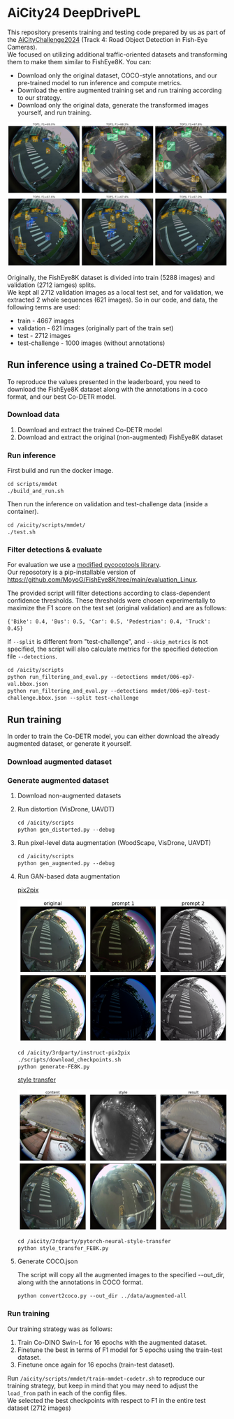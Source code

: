 # AiCity24 DeepDrivePL

This repository presents training and testing code prepared by us as part of the [AiCityChallenge2024](https://www.aicitychallenge.org) (Track 4: Road Object Detection in Fish-Eye Cameras). \
We focused on utilizing additional traffic-oriented datasets and transforming them to make them similar to FishEye8K. You can:
- Download only the original dataset, COCO-style annotations, and our pre-trained model to run inference and compute metrics.
- Download the entire augmented training set and run training according to our strategy.
- Download only the original data, generate the transformed images yourself, and run training.
  
 ![TOP6](images/res-val-TOP-6.png)

Originally, the FishEye8K dataset is divided into train (5288 images) and validation (2712 iamges) splits.\
We kept all 2712 validation images as a local test set, and for validation, we extracted 2 whole sequences (621 images).
So in our code, and data, the following terms are used: 
- train - 4667 images
- validation - 621 images (originally part of the train set)
- test - 2712 images
- test-challenge - 1000 images (without annotations)

  
## Run inference using a trained Co-DETR model

To reproduce the values presented in the leaderboard, you need to download the FishEye8K dataset along with the annotations in a coco format, and our best Co-DETR model.

### Download data

1. Download and extract the trained Co-DETR model
2. Download and extract the original (non-augmented) FishEye8K dataset

### Run inference

First build and run the docker image.
```
cd scripts/mmdet
./build_and_run.sh
```
Then run the inference on validation and test-challenge data (inside a container). 
```
cd /aicity/scripts/mmdet/
./test.sh
```

### Filter detections & evaluate

For evaluation we use a [modified pycocotools library](https://github.com/deepdrivepl/FE8K-eval).\
Our reposotory is a pip-installable version of https://github.com/MoyoG/FishEye8K/tree/main/evaluation_Linux.

The provided script will filter detections according to class-dependent confidence thresholds. These thresholds were chosen experimentally to maximize the F1 score on the test set (original validation) and are as follows: 
```
{'Bike': 0.4, 'Bus': 0.5, 'Car': 0.5, 'Pedestrian': 0.4, 'Truck': 0.45}
```
If `--split` is different from "test-challenge", and `--skip_metrics` is not specified, the script will also calculate metrics for the specified detection file `--detections`.

```
cd /aicity/scripts
python run_filtering_and_eval.py --detections mmdet/006-ep7-val.bbox.json
python run_filtering_and_eval.py --detections mmdet/006-ep7-test-challenge.bbox.json --split test-challenge
```


## Run training

In order to train the Co-DETR model, you can either download the already augmented dataset, or generate it yourself.

### Download augmented dataset

### Generate augmented dataset

1. Download non-augmented datasets
2. Run distortion (VisDrone, UAVDT)
   ```
   cd /aicity/scripts
   python gen_distorted.py --debug
   ```
4. Run pixel-level data augmentation (WoodScape, VisDrone, UAVDT)
   ```
   cd /aicity/scripts
   python gen_augmented.py --debug
   ```
5. Run GAN-based data augmentation


   [pix2pix](https://github.com/timothybrooks/instruct-pix2pix)
   
   ![pix2pix](images/train-aug-FE8K-pix2pix-v2.png)
   
   ```
   cd /aicity/3rdparty/instruct-pix2pix
   ./scripts/download_checkpoints.sh
   python generate-FE8K.py
   ```

   [style transfer](https://github.com/gordicaleksa/pytorch-neural-style-transfer)
   
   ![style transfer](images/train-aug-FE8K.png)
   
   ```
   cd /aicity/3rdparty/pytorch-neural-style-transfer
   python style_transfer_FE8K.py
   ```
   
3. Generate COCO.json

   The script will copy all the augmented images to the specified --out_dir, along with the annotations in COCO format. 
   ```
   python convert2coco.py --out_dir ../data/augmented-all
   ```
   
### Run training

Our training strategy was as follows:
1. Train Co-DINO Swin-L for 16 epochs with the augmented dataset.
2. Finetune the best in terms of F1 model for 5 epochs using the train-test dataset.
3. Finetune once again for 16 epochs (train-test dataset).

Run `/aicity/scripts/mmdet/train-mmdet-codetr.sh` to reproduce our training strategy, 
but keep in mind that you may need to adjust the `load_from` path in each of the config files.\
We selected the best checkpoints with respect to F1 in the entire test dataset (2712 images)

